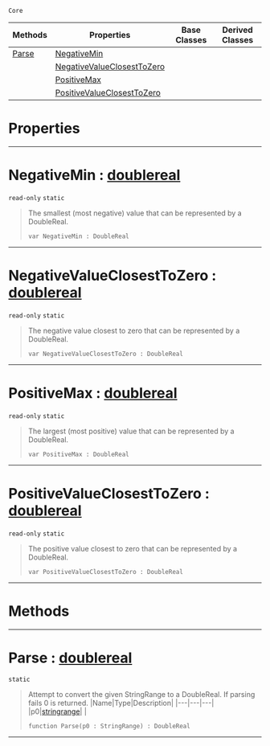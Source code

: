  `Core`

|Methods|Properties|Base Classes|Derived Classes|
|---|---|---|---|
|[ Parse](doublereal.md#parse-zilch-engine-docume)|[ NegativeMin](doublereal.md#negativemin-zilch-engine)| | |
| |[ NegativeValueClosestToZero](doublereal.md#negativevalueclosesttoze)| | |
| |[ PositiveMax](doublereal.md#positivemax-zilch-engine)| | |
| |[ PositiveValueClosestToZero](doublereal.md#positivevalueclosesttoze)| | |


 #  Properties


---  
 #  NegativeMin : [doublereal](doublereal.md)

 `read-only` `static`

> The smallest (most negative) value that can be represented by a DoubleReal.
> ```TS:Nada
> var NegativeMin : DoubleReal


---  
 #  NegativeValueClosestToZero : [doublereal](doublereal.md)

 `read-only` `static`

> The negative value closest to zero that can be represented by a DoubleReal.
> ```TS:Nada
> var NegativeValueClosestToZero : DoubleReal


---  
 #  PositiveMax : [doublereal](doublereal.md)

 `read-only` `static`

> The largest (most positive) value that can be represented by a DoubleReal.
> ```TS:Nada
> var PositiveMax : DoubleReal


---  
 #  PositiveValueClosestToZero : [doublereal](doublereal.md)

 `read-only` `static`

> The positive value closest to zero that can be represented by a DoubleReal.
> ```TS:Nada
> var PositiveValueClosestToZero : DoubleReal


---  
 #  Methods


---  
 #  Parse : [doublereal](doublereal.md)

 `static`

> Attempt to convert the given StringRange to a DoubleReal. If parsing fails 0 is returned.
> |Name|Type|Description|
> |---|---|---|
> |p0|[stringrange](stringrange.md)| |
> ```TS:Nada
> function Parse(p0 : StringRange) : DoubleReal
> ``` 


---  
 

 